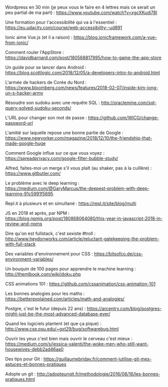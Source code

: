 Wordpress en 30 min (je peux vous le faire en 4 lettres mais ce serait un peu partial de ma part) : https://www.youtube.com/watch?v=xgcXKudi78I

Une formation pour l'accessibilité qui va à l'essentiel : https://eu.udacity.com/course/web-accessibility--ud891

Ionic aime Vue.js (et il a raison) : https://blog.ionicframework.com/a-vue-from-ionic/

Comment rouler l'AppStore : https://davidbarnard.com/post/180568817995/how-to-game-the-app-store

Un guide pour se lancer dans Android : https://blog.scottlogic.com/2018/12/05/a-developers-intro-to-android.html

L'armée de hackers de Corée du Nord : https://www.bloomberg.com/news/features/2018-02-07/inside-kim-jong-un-s-hacker-army

Résoudre son sudoku avec une requête SQL : http://oraclemine.com/sql-query-solved-sudoku-seconds/

L'URL pour changer son mot de passe : https://github.com/WICG/change-password-url

L'amitié sur laquelle repose une bonne partie de Google : https://www.newyorker.com/magazine/2018/12/10/the-friendship-that-made-google-huge

Comment Google influe sur ce que vous voyez : https://spreadprivacy.com/google-filter-bubble-study/

Alfred, faites-moi un merge s'il vous plaît (au shaker, pas à la cuillère) : https://www.gitbutler.com/

Le problème avec le deep learning : https://medium.com/@GaryMarcus/the-deepest-problem-with-deep-learning-91c5991f5695

Repl.it à plusieurs et en simultané : https://repl.it/site/blog/multi

JS en 2018 et après, par NPM : https://blog.npmjs.org/post/180868064080/this-year-in-javascript-2018-in-review-and-npms

Dire qu'on est fullstack, c'est sexiste #troll : http://www.heydonworks.com/article/reluctant-gatekeeping-the-problem-with-full-stack

Des variables d'environnement pour CSS : https://bitsofco.de/css-environment-variables/

Un bouquin de 100 pages pour apprendre le machine learning : http://themlbook.com/wiki/doku.php

CSS animations 101 : https://github.com/cssanimation/css-animation-101

Les bonnes analogies pour les maths : https://betterexplained.com/articles/math-and-analogies/

Postgre, c'est le futur (depuis 22 ans) : https://arcentry.com/blog/postgres-might-just-be-the-most-advanced-database-ever/

Quand les logiciels plantent (et que ça pique) : http://www.cse.psu.edu/~gxt29/bug/softwarebug.html

Ouvrir les yeux c'est bien mais ouvrir le cerveau c'est mieux : https://medium.com/s/jessica-valenti/the-woke-men-who-still-want-housewives-debb2ad46aa0

Des tips pour Git : https://guillaumebriday.fr/comment-jutilise-git-mes-astuces-et-bonnes-pratiques

Adopte un git : http://adopteungit.fr/methodologie/2016/08/16/les-bonnes-pratiques.html
